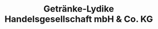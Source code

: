 ---
title: "Getränke-Lydike Handelsgesellschaft mbH & Co. KG"
url: /berlin/getraenke-lydike-handelsgesellschaft-mbh-und-co-kg/
shop: Getränke
---